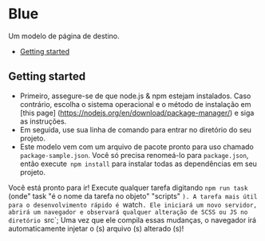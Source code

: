 # Blue

Um modelo de página de destino.

* [Getting started](#getting-started)

## Getting started

* Primeiro, assegure-se de que node.js & npm estejam instalados. Caso contrário, escolha o sistema operacional e o método de instalação em [this page] (https://nodejs.org/en/download/package-manager/) e siga as instruções.
* Em seguida, use sua linha de comando para entrar no diretório do seu projeto.
* Este modelo vem com um arquivo de pacote pronto para uso chamado `package-sample.json`. Você só precisa renomeá-lo para `package.json`, então execute` npm install` para instalar todas as dependências em seu projeto.

Você está pronto para ir! Execute qualquer tarefa digitando `npm run task` (onde" task "é o nome da tarefa no objeto" "scripts" `). A tarefa mais útil para o desenvolvimento rápido é `watch`. Ele iniciará um novo servidor, abrirá um navegador e observará qualquer alteração de SCSS ou JS no diretório `src`; Uma vez que ele compila essas mudanças, o navegador irá automaticamente injetar o (s) arquivo (s) alterado (s)!
